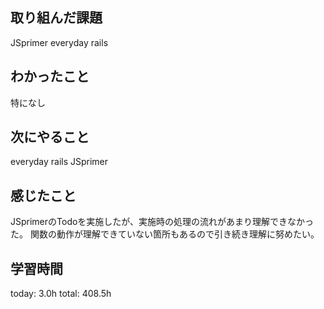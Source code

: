 ## 取り組んだ課題
 JSprimer
 everyday rails
## わかったこと
 特になし
## 次にやること
 everyday rails
 JSprimer
## 感じたこと
 JSprimerのTodoを実施したが、実施時の処理の流れがあまり理解できなかった。
 関数の動作が理解できていない箇所もあるので引き続き理解に努めたい。
## 学習時間
today: 3.0h
total: 408.5h